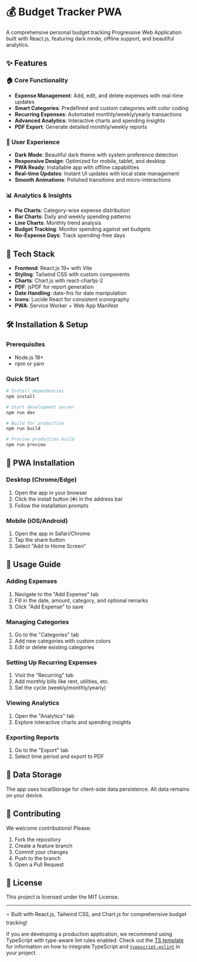 # 💰 Budget Tracker PWA

A comprehensive personal budget tracking Progressive Web Application built with React.js, featuring dark mode, offline support, and beautiful analytics.

## ✨ Features

### 🏠 Core Functionality
- **Expense Management**: Add, edit, and delete expenses with real-time updates
- **Smart Categories**: Predefined and custom categories with color coding
- **Recurring Expenses**: Automated monthly/weekly/yearly transactions
- **Advanced Analytics**: Interactive charts and spending insights
- **PDF Export**: Generate detailed monthly/weekly reports

### 🎨 User Experience
- **Dark Mode**: Beautiful dark theme with system preference detection
- **Responsive Design**: Optimized for mobile, tablet, and desktop
- **PWA Ready**: Installable app with offline capabilities
- **Real-time Updates**: Instant UI updates with local state management
- **Smooth Animations**: Polished transitions and micro-interactions

### 📊 Analytics & Insights
- **Pie Charts**: Category-wise expense distribution
- **Bar Charts**: Daily and weekly spending patterns
- **Line Charts**: Monthly trend analysis
- **Budget Tracking**: Monitor spending against set budgets
- **No-Expense Days**: Track spending-free days

## 🚀 Tech Stack

- **Frontend**: React.js 19+ with Vite
- **Styling**: Tailwind CSS with custom components
- **Charts**: Chart.js with react-chartjs-2
- **PDF**: jsPDF for report generation
- **Date Handling**: date-fns for date manipulation
- **Icons**: Lucide React for consistent iconography
- **PWA**: Service Worker + Web App Manifest

## 🛠️ Installation & Setup

### Prerequisites
- Node.js 18+ 
- npm or yarn

### Quick Start

```bash
# Install dependencies
npm install

# Start development server
npm run dev

# Build for production
npm run build

# Preview production build
npm run preview
```

## 📱 PWA Installation

### Desktop (Chrome/Edge)
1. Open the app in your browser
2. Click the install button (➕) in the address bar
3. Follow the installation prompts

### Mobile (iOS/Android)
1. Open the app in Safari/Chrome
2. Tap the share button
3. Select "Add to Home Screen"

## 🎯 Usage Guide

### Adding Expenses
1. Navigate to the "Add Expense" tab
2. Fill in the date, amount, category, and optional remarks
3. Click "Add Expense" to save

### Managing Categories
1. Go to the "Categories" tab
2. Add new categories with custom colors
3. Edit or delete existing categories

### Setting Up Recurring Expenses
1. Visit the "Recurring" tab
2. Add monthly bills like rent, utilities, etc.
3. Set the cycle (weekly/monthly/yearly)

### Viewing Analytics
1. Open the "Analytics" tab
2. Explore interactive charts and spending insights

### Exporting Reports
1. Go to the "Export" tab
2. Select time period and export to PDF

## 🔧 Data Storage

The app uses localStorage for client-side data persistence. All data remains on your device.

## 🤝 Contributing

We welcome contributions! Please:
1. Fork the repository
2. Create a feature branch
3. Commit your changes
4. Push to the branch
5. Open a Pull Request

## 📄 License

This project is licensed under the MIT License.

---

⭐ Built with React.js, Tailwind CSS, and Chart.js for comprehensive budget tracking!

If you are developing a production application, we recommend using TypeScript with type-aware lint rules enabled. Check out the [TS template](https://github.com/vitejs/vite/tree/main/packages/create-vite/template-react-ts) for information on how to integrate TypeScript and [`typescript-eslint`](https://typescript-eslint.io) in your project.
